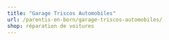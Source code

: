```yaml
---
title: "Garage Triscos Automobiles"
url: /parentis-en-born/garage-triscos-automobiles/
shop: réparation de voitures
---
```

